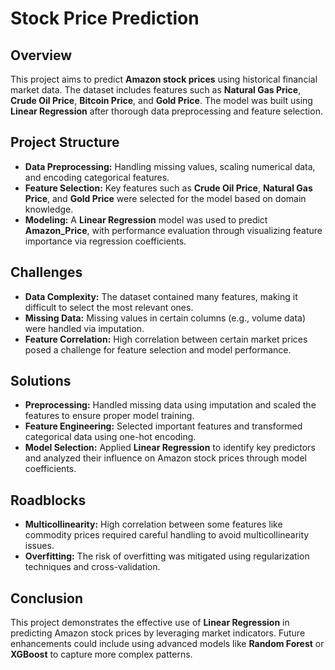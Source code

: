 # Stock Price Prediction

## Overview
This project aims to predict **Amazon stock prices** using historical financial market data. The dataset includes features such as **Natural Gas Price**, **Crude Oil Price**, **Bitcoin Price**, and **Gold Price**. The model was built using **Linear Regression** after thorough data preprocessing and feature selection.

## Project Structure
- **Data Preprocessing:** Handling missing values, scaling numerical data, and encoding categorical features.
- **Feature Selection:** Key features such as **Crude Oil Price**, **Natural Gas Price**, and **Gold Price** were selected for the model based on domain knowledge.
- **Modeling:** A **Linear Regression** model was used to predict **Amazon_Price**, with performance evaluation through visualizing feature importance via regression coefficients.

## Challenges
- **Data Complexity:** The dataset contained many features, making it difficult to select the most relevant ones.
- **Missing Data:** Missing values in certain columns (e.g., volume data) were handled via imputation.
- **Feature Correlation:** High correlation between certain market prices posed a challenge for feature selection and model performance.

## Solutions
- **Preprocessing:** Handled missing data using imputation and scaled the features to ensure proper model training.
- **Feature Engineering:** Selected important features and transformed categorical data using one-hot encoding.
- **Model Selection:** Applied **Linear Regression** to identify key predictors and analyzed their influence on Amazon stock prices through model coefficients.

## Roadblocks
- **Multicollinearity:** High correlation between some features like commodity prices required careful handling to avoid multicollinearity issues.
- **Overfitting:** The risk of overfitting was mitigated using regularization techniques and cross-validation.

## Conclusion
This project demonstrates the effective use of **Linear Regression** in predicting Amazon stock prices by leveraging market indicators. Future enhancements could include using advanced models like **Random Forest** or **XGBoost** to capture more complex patterns.

